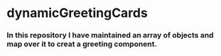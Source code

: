 # dynamicGreetingCards

### In this repository I have maintained an array of objects and map over it to creat a greeting component.